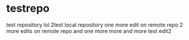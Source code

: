 # testrepo
test repository 
lol
2test
local repository
one more edit on remote repo
2 more edits on remote repo
and one more
more and more
test edit2
